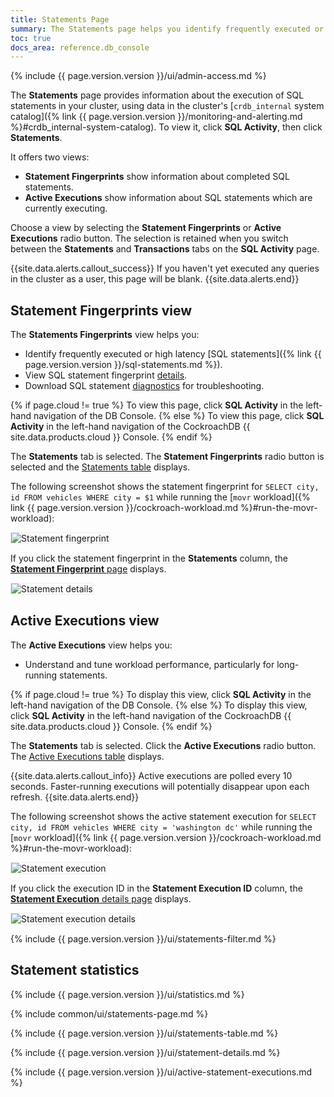 ```yaml
---
title: Statements Page
summary: The Statements page helps you identify frequently executed or high latency SQL statements, view statement details, and download statement diagnostics.
toc: true
docs_area: reference.db_console
---
```


{% include {{ page.version.version }}/ui/admin-access.md %}

The **Statements** page provides information about the execution of SQL statements in your cluster, using data in the cluster's [`crdb_internal` system catalog]({% link {{ page.version.version }}/monitoring-and-alerting.md %}#crdb_internal-system-catalog). To view it, click **SQL Activity**, then click **Statements**.

It offers two views:

- **Statement Fingerprints** show information about completed SQL statements.
- **Active Executions** show information about SQL statements which are currently executing.

Choose a view by selecting the **Statement Fingerprints** or **Active Executions** radio button. The selection is retained when you switch between the **Statements** and **Transactions** tabs on the **SQL Activity** page.

{{site.data.alerts.callout_success}}
If you haven't yet executed any queries in the cluster as a user, this page will be blank.
{{site.data.alerts.end}}

## Statement Fingerprints view

The **Statements Fingerprints** view helps you:

- Identify frequently executed or high latency [SQL statements]({% link {{ page.version.version }}/sql-statements.md %}).
- View SQL statement fingerprint [details](#statement-fingerprint-page).
- Download SQL statement [diagnostics](#diagnostics) for troubleshooting.

{% if page.cloud != true %}
To view this page, click **SQL Activity** in the left-hand navigation of the DB Console.
{% else %}
To view this page, click **SQL Activity** in the left-hand navigation of the CockroachDB {{ site.data.products.cloud }} Console.
{% endif %}

The **Statements** tab is selected. The **Statement Fingerprints** radio button is selected and the [Statements table](#statements-table) displays.

The following screenshot shows the statement fingerprint for `SELECT city, id FROM vehicles WHERE city = $1` while running the [`movr` workload]({% link {{ page.version.version }}/cockroach-workload.md %}#run-the-movr-workload):

<img src="{{ 'images/v23.2/statement-fingerprint.png' | relative_url }}" alt="Statement fingerprint" style="border:1px solid #eee;max-width:100%" />

If you click the statement fingerprint in the **Statements** column, the [**Statement Fingerprint** page](#statement-fingerprint-page) displays.

<img src="{{ 'images/v23.2/statement-details.png' | relative_url }}" alt="Statement details" style="border:1px solid #eee;max-width:100%" />

## Active Executions view

The **Active Executions** view helps you:

- Understand and tune workload performance, particularly for long-running statements.

{% if page.cloud != true %}
To display this view, click **SQL Activity** in the left-hand navigation of the DB Console.
{% else %}
To display this view, click **SQL Activity** in the left-hand navigation of the CockroachDB {{ site.data.products.cloud }} Console.
{% endif %}

The **Statements** tab is selected. Click the **Active Executions** radio button. The [Active Executions table](#active-executions-table) displays.

{{site.data.alerts.callout_info}}
Active executions are polled every 10 seconds. Faster-running executions will potentially disappear upon each refresh.
{{site.data.alerts.end}}

The following screenshot shows the active statement execution for `SELECT city, id FROM vehicles WHERE city = 'washington dc'` while running the [`movr` workload]({% link {{ page.version.version }}/cockroach-workload.md %}#run-the-movr-workload):

<img src="{{ 'images/v23.2/statement-execution.png' | relative_url }}" alt="Statement execution" style="border:1px solid #eee;max-width:100%" />

If you click the execution ID in the **Statement Execution ID** column, the [**Statement Execution** details page](#statement-execution-details-page) displays.

<img src="{{ 'images/v23.2/statement-execution-details.png' | relative_url }}" alt="Statement execution details" style="border:1px solid #eee;max-width:100%" />

{% include {{ page.version.version }}/ui/statements-filter.md %}

## Statement statistics

{% include {{ page.version.version }}/ui/statistics.md %}

{% include common/ui/statements-page.md %}

{% include {{ page.version.version }}/ui/statements-table.md %}

{% include {{ page.version.version }}/ui/statement-details.md %}

{% include {{ page.version.version }}/ui/active-statement-executions.md %}
